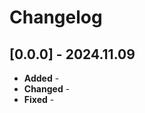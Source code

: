 Changelog
=========

[0.0.0] - 2024.11.09
--------------------
* **Added** -
* **Changed** -
* **Fixed** -